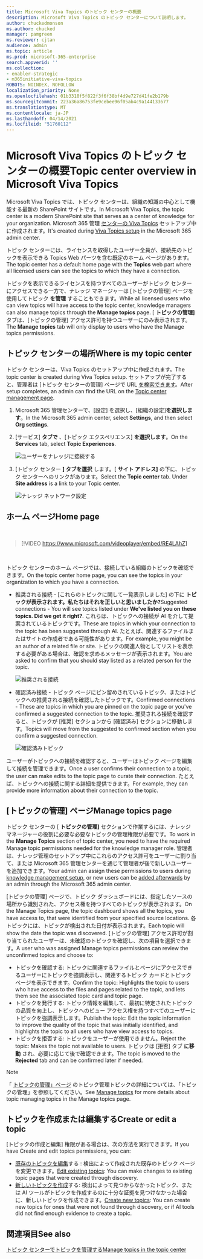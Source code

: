 ```yaml
---
title: Microsoft Viva Topics のトピック センターの概要
description: Microsoft Viva Topics のトピック センターについて説明します。
author: chuckedmonson
ms.author: chucked
manager: pamgreen
ms.reviewer: cjtan
audience: admin
ms.topic: article
ms.prod: microsoft-365-enterprise
search.appverid: ''
ms.collection:
- enabler-strategic
- m365initiative-viva-topics
ROBOTS: NOINDEX, NOFOLLOW
localization_priority: None
ms.openlocfilehash: 01b3310f5f822f3f6f38bf4d9e727d41fe2b179b
ms.sourcegitcommit: 223a36a86753fe9cebee96f05ab4c9a144133677
ms.translationtype: MT
ms.contentlocale: ja-JP
ms.lasthandoff: 04/14/2021
ms.locfileid: "51760112"
---
```

# <a name="topic-center-overview-in-microsoft-viva-topics"></a><span data-ttu-id="d085f-103">Microsoft Viva Topics のトピック センターの概要</span><span class="sxs-lookup"><span data-stu-id="d085f-103">Topic center overview in Microsoft Viva Topics</span></span>


<span data-ttu-id="d085f-104">Microsoft Viva Topics では、トピック センターは、組織の知識の中心として機能する最新の SharePoint サイトです。</span><span class="sxs-lookup"><span data-stu-id="d085f-104">In Microsoft Viva Topics, the topic center is a modern SharePoint site that serves as a center of knowledge for your organization.</span></span> <span data-ttu-id="d085f-105">Microsoft 365 管理 [センターの Viva Topics](set-up-topic-experiences.md) セットアップ中に作成されます。</span><span class="sxs-lookup"><span data-stu-id="d085f-105">It's created during [Viva Topics setup](set-up-topic-experiences.md) in the Microsoft 365 admin center.</span></span>

<span data-ttu-id="d085f-106">トピック センターには、ライセンスを取得したユーザー全員が、接続先のトピックを表示できる Topics Web パーツを含む既定のホーム ページがあります。</span><span class="sxs-lookup"><span data-stu-id="d085f-106">The topic center has a default home page with the **Topics** web part where all licensed users can see the topics to which they have a connection.</span></span> 

<span data-ttu-id="d085f-107">トピックを表示できるライセンスを持つすべてのユーザーがトピック センターにアクセスできる一方で、ナレッジ マネージャーは [トピックの管理] ページを使用してトピック **を管理** することもできます。</span><span class="sxs-lookup"><span data-stu-id="d085f-107">While all licensed users who can view topics will have access to the topic center, knowledge managers can also manage topics through the **Manage topics** page.</span></span> <span data-ttu-id="d085f-108">[ **トピックの管理]** タブは、[トピックの管理] アクセス許可を持つユーザーにのみ表示されます。</span><span class="sxs-lookup"><span data-stu-id="d085f-108">The **Manage topics** tab will only display to users who have the Manage topics permissions.</span></span> 

## <a name="where-is-my-topic-center"></a><span data-ttu-id="d085f-109">トピック センターの場所</span><span class="sxs-lookup"><span data-stu-id="d085f-109">Where is my topic center</span></span>

<span data-ttu-id="d085f-110">トピック センターは、Viva Topics のセットアップ中に作成されます。</span><span class="sxs-lookup"><span data-stu-id="d085f-110">The topic center is created during Viva Topics setup.</span></span> <span data-ttu-id="d085f-111">セットアップが完了すると、管理者は [トピック センターの管理] ページで URL [を検索できます](./topic-experiences-administration.md#to-access-topics-management-settings)。</span><span class="sxs-lookup"><span data-stu-id="d085f-111">After setup completes, an admin can find the URL on the [Topic center management page](./topic-experiences-administration.md#to-access-topics-management-settings).</span></span>


1. <span data-ttu-id="d085f-112">Microsoft 365 管理センターで、[設定] を選択し、[組織の設定]**を選択します**。</span><span class="sxs-lookup"><span data-stu-id="d085f-112">In the Microsoft 365 admin center, select **Settings**, and then select **Org settings**.</span></span>
2. <span data-ttu-id="d085f-113">[サービス] **タブで** 、[トピック エクスペリエンス] **を選択します**。</span><span class="sxs-lookup"><span data-stu-id="d085f-113">On the **Services** tab, select **Topic Experiences**.</span></span>

    ![ユーザーをナレッジに接続する](../media/admin-org-knowledge-options-completed.png) </br>

3. <span data-ttu-id="d085f-115">[トピック センター **] タブを選択** します。[ **サイト アドレス]** の下に、トピック センターへのリンクがあります。</span><span class="sxs-lookup"><span data-stu-id="d085f-115">Select the **Topic center** tab. Under **Site address** is a link to your Topic center.</span></span>

    ![ナレッジ ネットワーク設定](../media/knowledge-network-settings-topic-center.png) </br>



## <a name="home-page"></a><span data-ttu-id="d085f-117">ホーム ページ</span><span class="sxs-lookup"><span data-stu-id="d085f-117">Home page</span></span>

</br>

> [!VIDEO https://www.microsoft.com/videoplayer/embed/RE4LAhZ]  

</br>


<span data-ttu-id="d085f-118">トピック センターのホーム ページでは、接続している組織のトピックを確認できます。</span><span class="sxs-lookup"><span data-stu-id="d085f-118">On the topic center home page, you can see the topics in your organization to which you have a connection.</span></span>

- <span data-ttu-id="d085f-119">推奨される接続 - [これらのトピックに関して一覧表示しました] の下に **トピックが表示されます。私たちはそれを正しいと思いましたか?**</span><span class="sxs-lookup"><span data-stu-id="d085f-119">Suggested connections - You will see topics listed under **We've listed you on these topics. Did we get it right?**.</span></span> <span data-ttu-id="d085f-120">これらは、トピックへの接続が AI を介して提案されているトピックです。</span><span class="sxs-lookup"><span data-stu-id="d085f-120">These are topics in which your connection to the topic has been suggested through AI.</span></span> <span data-ttu-id="d085f-121">たとえば、関連するファイルまたはサイトの作成者である可能性があります。</span><span class="sxs-lookup"><span data-stu-id="d085f-121">For example, you might be an author of a related file or site.</span></span> <span data-ttu-id="d085f-122">トピックの関連人物としてリストを表示する必要がある場合は、確認を求めるメッセージが表示されます。</span><span class="sxs-lookup"><span data-stu-id="d085f-122">You are asked to confirm that you should stay listed as a related person for the topic.</span></span>

   ![推奨される接続](../media/knowledge-management/my-topics.png) </br>
 
- <span data-ttu-id="d085f-124">確認済み接続 - トピック ページにピン留めされているトピック、またはトピックへの推奨される接続を確認したトピックです。</span><span class="sxs-lookup"><span data-stu-id="d085f-124">Confirmed connections - These are topics in which you are pinned on the topic page or you've confirmed a suggested connection to the topic.</span></span> <span data-ttu-id="d085f-125">推奨される接続を確認すると、トピックが [推奨] セクションから [確認済み] セクションに移動します。</span><span class="sxs-lookup"><span data-stu-id="d085f-125">Topics will move from the suggested to confirmed section when you confirm a suggested connection.</span></span>
 
   ![確認済みトピック](../media/knowledge-management/my-topics-confirmed.png) </br>

<span data-ttu-id="d085f-127">ユーザーがトピックへの接続を確認すると、ユーザーはトピック ページを編集して接続を管理できます。</span><span class="sxs-lookup"><span data-stu-id="d085f-127">Once a user confirms their connection to a topic, the user can make edits to the topic page to curate their connection.</span></span> <span data-ttu-id="d085f-128">たとえば、トピックへの接続に関する詳細を提供できます。</span><span class="sxs-lookup"><span data-stu-id="d085f-128">For example, they can provide more information about their connection to the topic.</span></span>


## <a name="manage-topics-page"></a><span data-ttu-id="d085f-129">[トピックの管理] ページ</span><span class="sxs-lookup"><span data-stu-id="d085f-129">Manage topics page</span></span>

<span data-ttu-id="d085f-130">トピック センターの [ **トピックの管理]** セクションで作業するには、ナレッジ マネージャーの役割に必要な必要なトピックの管理権限が必要です。</span><span class="sxs-lookup"><span data-stu-id="d085f-130">To work in the **Manage Topics** section of topic center, you need to have the required Manage topic permissions needed for the knowledge manager role.</span></span> <span data-ttu-id="d085f-131">管理者は、ナレッジ管理のセットアップ中にこれらの[](set-up-topic-experiences.md)アクセス許可をユーザーに割り当て[](topic-experiences-knowledge-rules.md)、または Microsoft 365 管理センターを通じて管理者が後で新しいユーザーを追加できます。</span><span class="sxs-lookup"><span data-stu-id="d085f-131">Your admin can assign these permissions to users during [knowledge management setup](set-up-topic-experiences.md), or new users can be [added afterwards](topic-experiences-knowledge-rules.md) by an admin through the Microsoft 365 admin center.</span></span>

<span data-ttu-id="d085f-132">[トピックの管理] ページで、トピック ダッシュボードには、指定したソースの場所から識別された、アクセス権を持つすべてのトピックが表示されます。</span><span class="sxs-lookup"><span data-stu-id="d085f-132">On the Manage Topics page, the topic dashboard shows all the topics, you have access to, that were identified from your specified source locations.</span></span> <span data-ttu-id="d085f-133">各トピックには、トピックが検出された日付が表示されます。</span><span class="sxs-lookup"><span data-stu-id="d085f-133">Each topic will show the date the topic was discovered.</span></span> <span data-ttu-id="d085f-134">[トピックの管理] アクセス許可が割り当てられたユーザーは、未確認のトピックを確認し、次の項目を選択できます。</span><span class="sxs-lookup"><span data-stu-id="d085f-134">A user who was assigned Manage topics permissions can review the unconfirmed topics and choose to:</span></span>
- <span data-ttu-id="d085f-135">トピックを確認する: トピックに関連するファイルとページにアクセスできるユーザーにトピックを強調表示し、関連するトピック カードとトピック ページを表示できます。</span><span class="sxs-lookup"><span data-stu-id="d085f-135">Confirm the topic: Highlights the topic to users who have access to the files and pages related to the topic, and lets them see the associated topic card and topic page.</span></span>
- <span data-ttu-id="d085f-136">トピックを発行する: トピック情報を編集して、最初に特定されたトピックの品質を向上し、トピックへのビュー アクセス権を持つすべてのユーザーにトピックを強調表示します。</span><span class="sxs-lookup"><span data-stu-id="d085f-136">Publish the topic: Edit the topic information to improve the quality of the topic that was initially identified, and highlights the topic to all users who have view access to topics.</span></span> 
- <span data-ttu-id="d085f-137">トピックを拒否する: トピックをユーザーが使用できません。</span><span class="sxs-lookup"><span data-stu-id="d085f-137">Reject the topic: Makes the topic not available to users.</span></span> <span data-ttu-id="d085f-138">トピックは [拒否] タブ **に移動** され、必要に応じて後で確認できます。</span><span class="sxs-lookup"><span data-stu-id="d085f-138">The topic is moved to the **Rejected** tab and can be confirmed later if needed.</span></span> 

> [!Note] 
> <span data-ttu-id="d085f-139">「 [トピックの管理」ページ](manage-topics.md) のトピック管理トピックの詳細については、「トピックの管理」を参照してください。</span><span class="sxs-lookup"><span data-stu-id="d085f-139">See [Manage topics](manage-topics.md) for more details about topic managing topics in the Manage topics page.</span></span>

## <a name="create-or-edit-a-topic"></a><span data-ttu-id="d085f-140">トピックを作成または編集する</span><span class="sxs-lookup"><span data-stu-id="d085f-140">Create or edit a topic</span></span>

<span data-ttu-id="d085f-141">[トピックの作成と編集] 権限がある場合は、次の方法を実行できます。</span><span class="sxs-lookup"><span data-stu-id="d085f-141">If you have Create and edit topics permissions, you can:</span></span>

- <span data-ttu-id="d085f-142">[既存のトピックを編集](edit-a-topic.md)する : 検出によって作成された既存のトピック ページを変更できます。</span><span class="sxs-lookup"><span data-stu-id="d085f-142">[Edit existing topics](edit-a-topic.md): You can make changes to existing topic pages that were created through discovery.</span></span>
- <span data-ttu-id="d085f-143">[新しいトピックを作成](create-a-topic.md)する: 検出によって見つからなかったトピック、または AI ツールがトピックを作成するのに十分な証拠を見つけなかった場合に、新しいトピックを作成できます。</span><span class="sxs-lookup"><span data-stu-id="d085f-143">[Create new topics](create-a-topic.md): You can create new topics for ones that were not found through discovery, or if AI tools did not find enough evidence to create a topic.</span></span>


## <a name="see-also"></a><span data-ttu-id="d085f-144">関連項目</span><span class="sxs-lookup"><span data-stu-id="d085f-144">See also</span></span>

[<span data-ttu-id="d085f-145">トピック センターでトピックを管理する</span><span class="sxs-lookup"><span data-stu-id="d085f-145">Manage topics in the topic center</span></span>](manage-topics.md)

